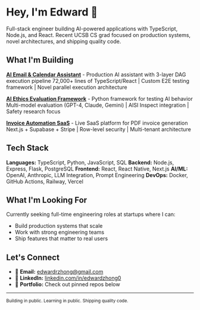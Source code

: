 # Hey, I'm Edward 👋

Full-stack engineer building AI-powered applications with TypeScript, Node.js, and React. Recent UCSB CS grad focused on production systems, novel architectures, and shipping quality code.

## What I'm Building

**[AI Email & Calendar Assistant](https://github.com/ezhong0/assistantapp)** - Production AI assistant with 3-layer DAG execution pipeline
72,000+ lines of TypeScript/React | Custom E2E testing framework | Novel parallel execution architecture

**[AI Ethics Evaluation Framework](https://github.com/ezhong0/humanebench)** - Python framework for testing AI behavior
Multi-model evaluation (GPT-4, Claude, Gemini) | AISI Inspect integration | Safety research focus

**[Invoice Automation SaaS](https://csvtoinvoice.vercel.app)** - Live SaaS platform for PDF invoice generation
Next.js + Supabase + Stripe | Row-level security | Multi-tenant architecture

## Tech Stack

**Languages:** TypeScript, Python, JavaScript, SQL
**Backend:** Node.js, Express, Flask, PostgreSQL
**Frontend:** React, React Native, Next.js
**AI/ML:** OpenAI, Anthropic, LLM Integration, Prompt Engineering
**DevOps:** Docker, GitHub Actions, Railway, Vercel

## What I'm Looking For

Currently seeking full-time engineering roles at startups where I can:
- Build production systems that scale
- Work with strong engineering teams
- Ship features that matter to real users

## Let's Connect

- 📧 **Email:** [edwardrzhong@gmail.com](mailto:edwardrzhong@gmail.com)
- 💼 **LinkedIn:** [linkedin.com/in/edwardzhong0](https://linkedin.com/in/edwardzhong0)
- 🔗 **Portfolio:** Check out pinned repos below

---

<sub>Building in public. Learning in public. Shipping quality code.</sub>
